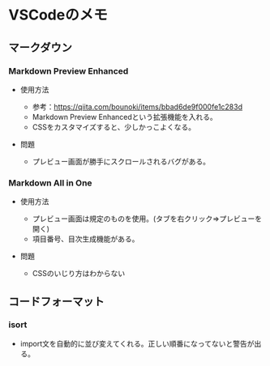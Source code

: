 # VSCodeのメモ

## マークダウン

### Markdown Preview Enhanced

- 使用方法
  - 参考：https://qiita.com/bounoki/items/bbad6de9f000fe1c283d
  - Markdown Preview Enhancedという拡張機能を入れる。
  - CSSをカスタマイズすると、少しかっこよくなる。

- 問題
  - プレビュー画面が勝手にスクロールされるバグがある。

### Markdown All in One

- 使用方法
    - プレビュー画面は規定のものを使用。(タブを右クリック=>プレビューを開く)
    - 項目番号、目次生成機能がある。

- 問題
  - CSSのいじり方はわからない

## コードフォーマット

### isort

- import文を自動的に並び変えてくれる。正しい順番になってないと警告が出る。